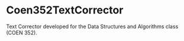 # Coen352TextCorrector
Text Corrector developed for the Data Structures and Algorithms class (COEN 352).
